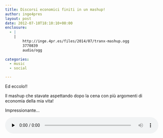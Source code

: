 ```yaml
---
title: Discorsi economici finiti in un mashup!
author: inge4pres
layout: post
date: 2012-07-10T18:10:10+00:00
enclosure:
  - |
    |
        http://inge.4pr.es/files/2014/07/tranx-mashup.ogg
        3770839
        audio/ogg
        
categories:
  - music
  - social

---
```

Ed eccolo!!

Il mashup che stavate aspettando dopo la cena con più argomenti di economia della mia vita!

Impressionante&#8230;

<!--[if lt IE 9]><![endif]--><audio class="wp-audio-shortcode" id="audio-98-1" preload="none" style="width: 100%;" controls="controls"><source type="audio/ogg" src="http://inge.4pr.es/files/2014/07/tranx-mashup.ogg?_=1" />

<http://inge.4pr.es/files/2014/07/tranx-mashup.ogg></audio>